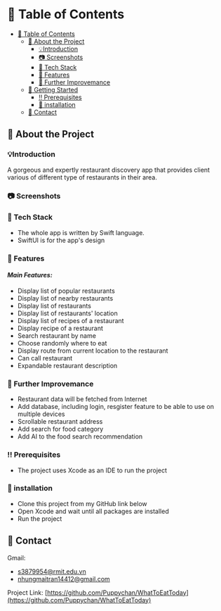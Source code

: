 <!-- Table of Contents -->
# :notebook_with_decorative_cover: Table of Contents

- [:notebook_with_decorative_cover: Table of Contents](#notebook_with_decorative_cover-table-of-contents)
  - [:star2: About the Project](#star2-about-the-project)
    - [💡Introduction](#introduction)
    - [:camera: Screenshots](#camera-screenshots)
    - [:space_invader: Tech Stack](#space_invader-tech-stack)
    - [:dart: Features](#dart-features)
    - [:key: Further Improvemance](#key-further-improvemance)
  - [:toolbox: Getting Started](#toolbox-getting-started)
    - [:bangbang: Prerequisites](#bangbang-prerequisites)
    - [🔧 installation](#-installation)
  - [:handshake: Contact](#handshake-contact)

  

<!-- About the Project -->
## :star2: About the Project
### 💡Introduction
A gorgeous and expertly restaurant discovery app that provides client various of different type of restaurants in their area.

<!-- Screenshots -->
### :camera: Screenshots


<!-- TechStack -->
### :space_invader: Tech Stack
-   The whole app is written by Swift language.
-   SwiftUI is for the app's design

<!-- Features -->
### :dart: Features

####    ***Main Features:***
-   Display list of popular restaurants
-   Display list of nearby restaurants
-   Display list of restaurants
-   Display list of restaurants' location
-   Display list of recipes of a restaurant
-   Display recipe of a restaurant
-   Search restaurant by name
-   Choose randomly where to eat
-   Display route from current location to the restaurant
-   Can call restaurant
-   Expandable restaurant description


### :key: Further Improvemance
-   Restaurant data will be fetched from Internet
-   Add database, including login, resgister feature to be able to use on multiple devices
-   Scrollable restaurant address
-   Add search for food category
-   Add AI to the food search recommendation

<!-- Prerequisites -->
### :bangbang: Prerequisites

-    The project uses Xcode as an IDE to run the project

<!-- Installation -->
### 🔧 installation
-    Clone this project from my GitHub link below
-    Open Xcode and wait until all packages are installed
-    Run the project 

<!-- Contact -->
## :handshake: Contact

Gmail: 
- s3879954@rmit.edu.vn
- nhungmaitran14412@gmail.com

Project Link: [https://github.com/Puppychan/WhatToEatToday](https://github.com/Puppychan/WhatToEatToday)

